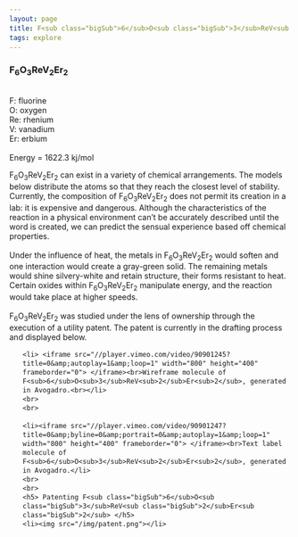```yaml
---
layout: page
title: F<sub class="bigSub">6</sub>O<sub class="bigSub">3</sub>ReV<sub class="bigSub">2</sub>Er<sub class="bigSub">2</sub>
tags: explore
---
```


<h3 class="pageheader">F<sub class="bigSub">6</sub>O<sub class="bigSub">3</sub>ReV<sub class="bigSub">2</sub>Er<sub class="bigSub">2</sub></h3>

<div class="row">
<div class="grid-third">

<p class="pagecontent"> 
<br>
F: fluorine
<br>
O: oxygen
<br>
Re: rhenium
<br>
V: vanadium
<br>
Er: erbium
<br>
<br>
Energy = 1622.3 kj/mol

</p>

</div>

<div class="grid-two-thirds">
<p class="pagecontent">
F<sub>6</sub>O<sub>3</sub>ReV<sub>2</sub>Er<sub>2</sub> can exist in a variety of chemical arrangements. The models below distribute the atoms so that they reach the closest level of stability. Currently, the composition of F<sub>6</sub>O<sub>3</sub>ReV<sub>2</sub>Er<sub>2</sub> does not permit its creation in a lab: it is expensive and dangerous. Although the characteristics of the reaction in a physical environment can’t be accurately described until the word is created, we can predict the sensual experience based off chemical properties.
<br>
<br>
Under the influence of heat, the metals in F<sub>6</sub>O<sub>3</sub>ReV<sub>2</sub>Er<sub>2</sub> would soften and one interaction would create a gray-green solid. The remaining metals would shine silvery-white and retain structure, their forms resistant to heat. Certain oxides within F<sub>6</sub>O<sub>3</sub>ReV<sub>2</sub>Er<sub>2</sub> manipulate energy, and the reaction would take place at higher speeds.  
<br>
<br>
F<sub>6</sub>O<sub>3</sub>ReV<sub>2</sub>Er<sub>2</sub> was studied under the lens of ownership through the execution of a utility patent. The patent is currently in the drafting process and displayed below.   
</p>

</div>
</div>

<div class="row">
	<div class="grid-three-fourths float-center">
<ul class="list-unstyled">
	
	<li> <iframe src="//player.vimeo.com/video/90901245?title=0&amp;autoplay=1&amp;loop=1" width="800" height="400" frameborder="0"> </iframe><br>Wireframe molecule of F<sub>6</sub>O<sub>3</sub>ReV<sub>2</sub>Er<sub>2</sub>, generated in Avogadro.<br></li>
	<br>
	<br>

	<li><iframe src="//player.vimeo.com/video/90901247?title=0&amp;byline=0&amp;portrait=0&amp;autoplay=1&amp;loop=1" width="800" height="400" frameborder="0"> </iframe><br>Text label molecule of F<sub>6</sub>O<sub>3</sub>ReV<sub>2</sub>Er<sub>2</sub>, generated in Avogadro.</li>
	<br>
	<br>
	<h5> Patenting F<sub class="bigSub">6</sub>O<sub class="bigSub">3</sub>ReV<sub class="bigSub">2</sub>Er<sub class="bigSub">2</sub> </h5> 
	<li><img src="/img/patent.png"></li>
	

</ul>
</div>
</div>



